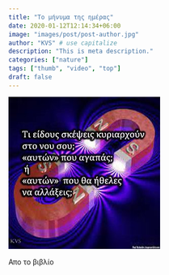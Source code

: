 ```yaml
---
title: "Το μήνυμα της ημέρας"
date: 2020-01-12T12:14:34+06:00
image: "images/post/post-author.jpg"
author: "KVS" # use capitalize
description: "This is meta description."
categories: ["nature"]
tags: ["thumb", "video", "top"]
draft: false
---
```


![An Example image](/images/post/1639308932516.jpeg)


Απο το βιβλίο
